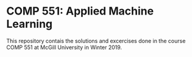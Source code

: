 # COMP 551: Applied Machine Learning

This repository contais the solutions and excercises done in the course COMP 551 at McGill University in Winter 2019.

